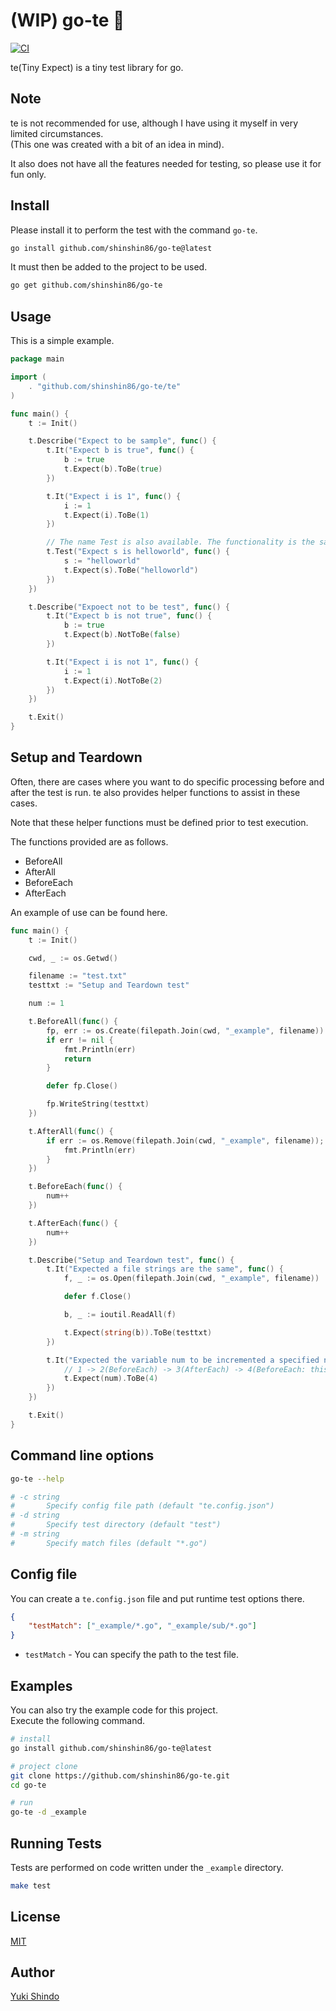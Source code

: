 # (WIP) go-te 💨
[![CI](https://github.com/shinshin86/go-te/actions/workflows/ci.yml/badge.svg)](https://github.com/shinshin86/go-te/actions/workflows/ci.yml)

te(Tiny Expect) is a tiny test library for go.

## Note
te is not recommended for use, although I have using it myself in very limited circumstances.  
(This one was created with a bit of an idea in mind).

It also does not have all the features needed for testing, so please use it for fun only.

## Install
Please install it to perform the test with the command `go-te`.

```sh
go install github.com/shinshin86/go-te@latest
```

It must then be added to the project to be used.

```sh
go get github.com/shinshin86/go-te
```


## Usage

This is a simple example.

```go
package main

import (
	. "github.com/shinshin86/go-te/te"
)

func main() {
	t := Init()

	t.Describe("Expect to be sample", func() {
		t.It("Expect b is true", func() {
			b := true
			t.Expect(b).ToBe(true)
		})

		t.It("Expect i is 1", func() {
			i := 1
			t.Expect(i).ToBe(1)
		})

		// The name Test is also available. The functionality is the same.
		t.Test("Expect s is helloworld", func() {
			s := "helloworld"
			t.Expect(s).ToBe("helloworld")
		})
	})

	t.Describe("Expoect not to be test", func() {
		t.It("Expect b is not true", func() {
			b := true
			t.Expect(b).NotToBe(false)
		})

		t.It("Expect i is not 1", func() {
			i := 1
			t.Expect(i).NotToBe(2)
		})
	})

	t.Exit()
}
```

## Setup and Teardown

Often, there are cases where you want to do specific processing before and after the test is run. te also provides helper functions to assist in these cases.

Note that these helper functions must be defined prior to test execution.

The functions provided are as follows.

* BeforeAll
* AfterAll
* BeforeEach
* AfterEach

An example of use can be found here.

```go
func main() {
	t := Init()

	cwd, _ := os.Getwd()

	filename := "test.txt"
	testtxt := "Setup and Teardown test"

	num := 1

	t.BeforeAll(func() {
		fp, err := os.Create(filepath.Join(cwd, "_example", filename))
		if err != nil {
			fmt.Println(err)
			return
		}

		defer fp.Close()

		fp.WriteString(testtxt)
	})

	t.AfterAll(func() {
		if err := os.Remove(filepath.Join(cwd, "_example", filename)); err != nil {
			fmt.Println(err)
		}
	})

	t.BeforeEach(func() {
		num++
	})

	t.AfterEach(func() {
		num++
	})

	t.Describe("Setup and Teardown test", func() {
		t.It("Expected a file strings are the same", func() {
			f, _ := os.Open(filepath.Join(cwd, "_example", filename))

			defer f.Close()

			b, _ := ioutil.ReadAll(f)

			t.Expect(string(b)).ToBe(testtxt)
		})

		t.It("Expected the variable num to be incremented a specified number of times", func() {
			// 1 -> 2(BeforeEach) -> 3(AfterEach) -> 4(BeforeEach: this function)
			t.Expect(num).ToBe(4)
		})
	})

	t.Exit()
}
```

## Command line options

```sh
go-te --help

# -c string
#   	Specify config file path (default "te.config.json")
# -d string
#   	Specify test directory (default "test")
# -m string
#   	Specify match files (default "*.go")
```

## Config file
You can create a `te.config.json` file and put runtime test options there.

```json
{
    "testMatch": ["_example/*.go", "_example/sub/*.go"]
}
```

 - `testMatch` - You can specify the path to the test file.

## Examples

You can also try the example code for this project.  
Execute the following command.

```sh
# install
go install github.com/shinshin86/go-te@latest

# project clone
git clone https://github.com/shinshin86/go-te.git
cd go-te

# run
go-te -d _example
```

## Running Tests
Tests are performed on code written under the `_example` directory.

```sh
make test
```

## License
[MIT](https://github.com/shinshin86/go-te/blob/main/LICENSE)

## Author
[Yuki Shindo](https://shinshin86.com/en)